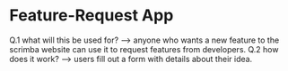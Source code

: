 # Feature-Request App

Q.1 what will this be used for?
--> anyone who wants a new feature to the scrimba website can use it to request features from developers.
Q.2 how does it work?
--> users fill out a form with details about their idea. 